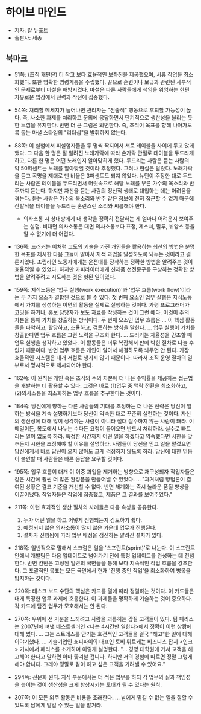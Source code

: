 # 하이브 마인드

- 저자: 칼 뉴포트
- 출판사: 세종

## 북마크

- 51쪽: (조직 개편은) 더 작고 보다 효율적인 보좌진을 제공했으며, 서류 작업을 최소화했다. 또한 명확한 명령계통을 수립했다. 끝으로 훈련이나 보급과 관련된 세부적인 문제로부터 마셜을 해방시켰다. 마셜은 다른 사람들에게 책임을 위임하는 한편 자유로운 입장에서 전력과 작전에 집중했다.
- 54쪽: 처리할 메세지가 늘어나면 관리자는 "전술적" 행동으로 후퇴할 가능성이 높다. 즉, 사소한 과제를 처리하고 문의에 응답하면서 단기적으로 생산성을 올리는 듯한 느낌을 유지한다. 반면 더 큰 그림은 외면한다. 즉, 조직이 목표를 향해 나아가도록 돕는 마셜 스타일의 "리더십"을 발휘하지 않는다.
- 88쪽: 이 실험에서 피실험자들을 두 명씩 짝지어서 서로 테이블을 사이에 두고 앉게 했다. 그 다음 한 명은 잘 알려진 노래가락에 따라 손가락 관절로 테이블을 두드리게 하고, 다른 한 명은 어떤 노래인지 알아맞히게 했다. 두드리는 사람은 듣는 사람의 약 50퍼센트는 노래를 알아맞힐 것이라 추정했다. 그러나 현실은 달랐다. 노래가락을 듣고 곡명을 제대로 댄 비율은 3퍼센트도 되지 않았다. 뉴턴이 주장한 대로 두드리는 사람은 테이블을 두드리면서 머릿속으로 해당 노래를 부른 가수의 목소리와 반주까지 듣는다. 하지만 자신을 듣는 사람의 정신적 생태로 대입하는 데는 어려움을 겪는다. 듣는 사람은 가수의 목소리와 반주 같은 정보에 전혀 접근할 수 없기 때문에 산발적을 테이블을 두드리는 혼란스런 소리와 씨름해야 한다.

  - 의사소통 시 상대방에게 내 생각을 정확히 전달하는 게 얼마나 어려운지 보여주는 실험. 비대면 의사소통은 대면 의사소통보다 표정, 제스쳐, 말투, 뉘앙스 등을 알 수 없기에 더 어렵다.

- 136쪽: 드러커는 이처럼 고도의 기술을 가진 개인들을 활용하는 최선의 방법은 분명한 목표를 제시한 다음 그들이 알아서 지적 과업을 달성하도록 놔두는 것이라고 결론지었다. 조립라인 노동자에게는 운전대를 장착하는 정확한 방법을 알려주는 것이 효율적일 수 있었다. 하지만 카피라이터에게 신제품 선전문구를 구상하는 정확한 방법을 알려주려고 시도하는 것은 헛된 일이었다.
- 159쪽: 지식노동은 '업무 실행(work execution)'과 '업무 흐름(work flow)'이라는 두 가지 요소가 결합된 것으로 볼 수 있다. 첫 번째 요소인 업무 실행은 지식노동에서 가치를 생성하는 이면의 활동을 실제로 실행하는 것이다. 가령 프로그래머가 코딩을 하거나, 홍보 담당자가 보도 자료를 작성하는 것이 그런 예다. 이것이 주의 자본을 통해 가치를 창출하는 방식이다. 두 번째 요소인 업무 흐름은 ... 이 핵심 활동들을 파악하고, 할당하고, 조율하고, 검토하는 방식을 말한다. ... 업무 실행이 가치를 창출한다면 업무 흐름은 그런 노력을 구조화 한다. ... 드러커는 자율성을 강조할 때 업무 실행을 생각하고 있었다. 이 활동들은 너무 복잡해서 판에 박힌 절차로 나눌 수 없기 때문이다. 반면 업무 흐름은 개인이 알아서 해결하도록 놔두면 안 된다. 가장 효율적인 시스템은 대개 저절로 생기지 않기 때문이다. 따라서 조직 운영 절차의 일부로서 명시적으로 제시되어야 한다.
- 162쪽: 이 원칙은 개인 혹은 조직의 주의 자본에 더 나은 수익률을 제공하는 접근법을 개발하는 데 활용할 수 있다. 그것은 바로 (1)업무 중 맥락 전환을 최소화하고, (2)의사소통을 최소화하는 업무 흐름을 추구한다는 것이다.
- 184쪽: 당신에게 향하는 다른 사람들의 기대를 조정하는 더 나은 전략은 당신이 일하는 방식을 계속 설명하기보다 당신이 약속한 대로 꾸준히 실천하는 것이다. 자신의 생산성에 대해 많이 생각하는 사람이 아니라 절대 실수하지 않는 사람이 돼라. 이메일이든, 복도에서 나누는 수다든 요청이 들어오면 반드시 처리하라. 실수로 빠트리는 일이 없도록 하라. 특정한 시간까지 어떤 일을 하겠다고 약속했다면 시한을 맞추든지 시한을 조정해야 할 이유를 설명하라. 사람들이 당신을 믿고 일을 맡겼으면 당신에게서 바로 답신이 오지 않아도 크게 걱정하지 않도록 하라. 당신에 대한 믿음이 불안할 때 사람들은 빠른 응답을 요구할 것이다.
- 195쪽: 업무 흐름이 대개 이 이중 과업을 제거하는 방향으로 재구성되자 작업자들은 같은 시간에 훨씬 더 많은 완성품을 만들어낼 수 있었다. ... "과거처럼 방법론이 결여된 상황은 결코 기준을 개선할 수 없다. 반면 체계화는 즉시 놀라운 품질 향상을 이끌어냈다. 작업자들은 작업에 집중했고, 제품은 그 결과를 보여주었다."
- 211쪽: 이런 효과적인 생산 절차의 사례들은 다음 속성을 공유한다.
  1. 누가 어떤 일을 하고 어떻게 진행되는지 검토하기 쉽다.
  2. 예정되지 않은 의사소통이 많지 않은 가운데 업무가 진행된다.
  3. 절차가 진행됨에 따라 업무 배정을 갱신하는 알려진 절차가 있다.
- 218쪽: 일반적으로 말해서 스크럼은 일을 '스프린트(sprint)'로 나눈다. 이 스프린트 안에서 개발팀은 다음 업데이트로 넘어가기 전에 특정 업데이트를 완성하는 데 전념한다. 반면 칸반은 고정된 일련의 국면들을 통해 보다 지속적인 작업 흐름을 강조한다. 그 포괄적인 목표는 모든 국면에서 현재 '진행 중인 작업'을 최소화하여 병목을 방지하는 것이다.
- 220쪽: 태스크 보드 수단의 핵심은 카드를 열에 따라 정렬하는 것이다. 이 카드들은 대개 특정한 업무 과제에 호응한다. 이 과제들을 명확하게 기술하는 것이 중요하다. 각 카드에 담긴 업무가 모호해서는 안 된다.
- 270쪽: 우위에 선 기분을 느끼려고 사람을 괴롭히는 갑질 고객들이 있다. 팀 페리스는 2007년에 펴낸 베스트셀러인 <나는 4시간만 일한다>에서 정확이 이런 상황에 대해 썼다. ... 그는 스트레스를 안기는 호전적인 고객들을 결국 "해고"한 일에 대해 이야기했다. ... 기술기업인 쇼피파이의 대표인 토비 뤼트케는 비즈니스 잡지 <인크> 기사에서 페리스를 소개하며 이렇게 설명한다. "... 경영 대학원에 가서 고객을 해고해야 한다고 말하면 아마 쫓겨날 겁니다. 하지만 저의 경험에 따르면 정말 그렇게 해야 합니다. 그래야 정말로 같이 하고 싶은 고객을 가려낼 수 있어요."
- 294쪽: 전문화 원칙. 지식 부문에서는 더 적은 업무를 하되 각 업무의 질과 책임성을 높이는 것이 생산성을 크게 향상시키는 토대가 될 수 있다는 원칙.
- 307쪽: 이 모든 외주 활동은 비용을 초래한다. ... 남에게 맡길 수 없는 일을 잘할 수 있도록 남에게 맡길 수 있는 일을 맡겨라.
